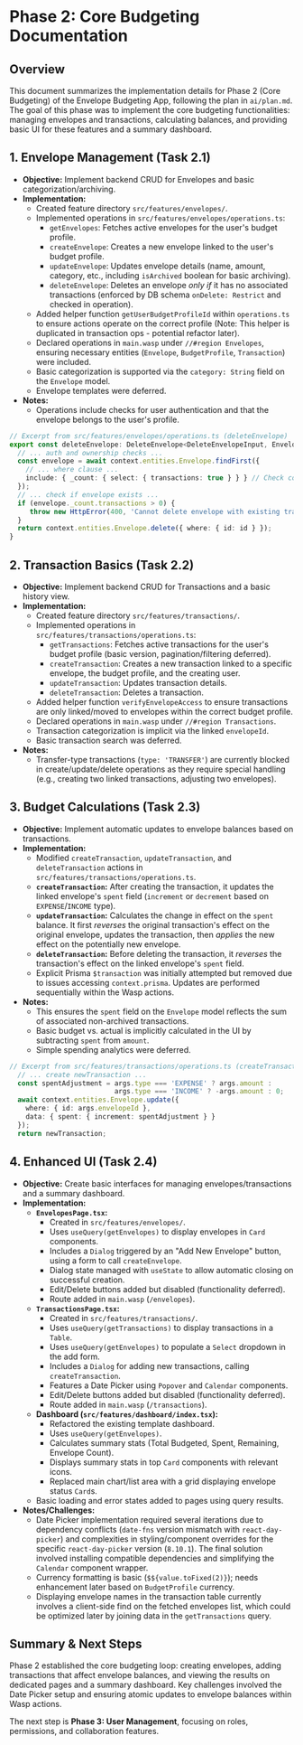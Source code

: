 # Phase 2: Core Budgeting Documentation

## Overview
This document summarizes the implementation details for Phase 2 (Core Budgeting) of the Envelope Budgeting App, following the plan in `ai/plan.md`. The goal of this phase was to implement the core budgeting functionalities: managing envelopes and transactions, calculating balances, and providing basic UI for these features and a summary dashboard.

## 1. Envelope Management (Task 2.1)

- **Objective:** Implement backend CRUD for Envelopes and basic categorization/archiving.
- **Implementation:**
  - Created feature directory `src/features/envelopes/`.
  - Implemented operations in `src/features/envelopes/operations.ts`:
    - `getEnvelopes`: Fetches active envelopes for the user's budget profile.
    - `createEnvelope`: Creates a new envelope linked to the user's budget profile.
    - `updateEnvelope`: Updates envelope details (name, amount, category, etc., including `isArchived` boolean for basic archiving).
    - `deleteEnvelope`: Deletes an envelope *only if* it has no associated transactions (enforced by DB schema `onDelete: Restrict` and checked in operation).
  - Added helper function `getUserBudgetProfileId` within `operations.ts` to ensure actions operate on the correct profile (Note: This helper is duplicated in transaction ops - potential refactor later).
  - Declared operations in `main.wasp` under `//#region Envelopes`, ensuring necessary entities (`Envelope`, `BudgetProfile`, `Transaction`) were included.
  - Basic categorization is supported via the `category: String` field on the `Envelope` model.
  - Envelope templates were deferred.
- **Notes:**
  - Operations include checks for user authentication and that the envelope belongs to the user's profile.

```typescript
// Excerpt from src/features/envelopes/operations.ts (deleteEnvelope)
export const deleteEnvelope: DeleteEnvelope<DeleteEnvelopeInput, Envelope> = async (args, context) => {
  // ... auth and ownership checks ...
  const envelope = await context.entities.Envelope.findFirst({
    // ... where clause ...
    include: { _count: { select: { transactions: true } } } // Check count
  });
  // ... check if envelope exists ...
  if (envelope._count.transactions > 0) {
     throw new HttpError(400, 'Cannot delete envelope with existing transactions...');
  }
  return context.entities.Envelope.delete({ where: { id: id } });
}
```

## 2. Transaction Basics (Task 2.2)

- **Objective:** Implement backend CRUD for Transactions and a basic history view.
- **Implementation:**
  - Created feature directory `src/features/transactions/`.
  - Implemented operations in `src/features/transactions/operations.ts`:
    - `getTransactions`: Fetches active transactions for the user's budget profile (basic version, pagination/filtering deferred).
    - `createTransaction`: Creates a new transaction linked to a specific envelope, the budget profile, and the creating user.
    - `updateTransaction`: Updates transaction details.
    - `deleteTransaction`: Deletes a transaction.
  - Added helper function `verifyEnvelopeAccess` to ensure transactions are only linked/moved to envelopes within the correct budget profile.
  - Declared operations in `main.wasp` under `//#region Transactions`.
  - Transaction categorization is implicit via the linked `envelopeId`.
  - Basic transaction search was deferred.
- **Notes:**
  - Transfer-type transactions (`type: 'TRANSFER'`) are currently blocked in create/update/delete operations as they require special handling (e.g., creating two linked transactions, adjusting two envelopes).

## 3. Budget Calculations (Task 2.3)

- **Objective:** Implement automatic updates to envelope balances based on transactions.
- **Implementation:**
  - Modified `createTransaction`, `updateTransaction`, and `deleteTransaction` actions in `src/features/transactions/operations.ts`.
  - **`createTransaction`:** After creating the transaction, it updates the linked envelope's `spent` field (`increment` or `decrement` based on `EXPENSE`/`INCOME` type).
  - **`updateTransaction`:** Calculates the change in effect on the `spent` balance. It first *reverses* the original transaction's effect on the original envelope, updates the transaction, then *applies* the new effect on the potentially new envelope.
  - **`deleteTransaction`:** Before deleting the transaction, it *reverses* the transaction's effect on the linked envelope's `spent` field.
  - Explicit Prisma `$transaction` was initially attempted but removed due to issues accessing `context.prisma`. Updates are performed sequentially within the Wasp actions.
- **Notes:**
  - This ensures the `spent` field on the `Envelope` model reflects the sum of associated non-archived transactions.
  - Basic budget vs. actual is implicitly calculated in the UI by subtracting `spent` from `amount`.
  - Simple spending analytics were deferred.

```typescript
// Excerpt from src/features/transactions/operations.ts (createTransaction)
  // ... create newTransaction ...
  const spentAdjustment = args.type === 'EXPENSE' ? args.amount :
                          args.type === 'INCOME' ? -args.amount : 0;
  await context.entities.Envelope.update({
    where: { id: args.envelopeId },
    data: { spent: { increment: spentAdjustment } }
  });
  return newTransaction;
```

## 4. Enhanced UI (Task 2.4)

- **Objective:** Create basic interfaces for managing envelopes/transactions and a summary dashboard.
- **Implementation:**
  - **`EnvelopesPage.tsx`:**
    - Created in `src/features/envelopes/`.
    - Uses `useQuery(getEnvelopes)` to display envelopes in `Card` components.
    - Includes a `Dialog` triggered by an "Add New Envelope" button, using a form to call `createEnvelope`.
    - Dialog state managed with `useState` to allow automatic closing on successful creation.
    - Edit/Delete buttons added but disabled (functionality deferred).
    - Route added in `main.wasp` (`/envelopes`).
  - **`TransactionsPage.tsx`:**
    - Created in `src/features/transactions/`.
    - Uses `useQuery(getTransactions)` to display transactions in a `Table`.
    - Uses `useQuery(getEnvelopes)` to populate a `Select` dropdown in the add form.
    - Includes a `Dialog` for adding new transactions, calling `createTransaction`.
    - Features a Date Picker using `Popover` and `Calendar` components.
    - Edit/Delete buttons added but disabled (functionality deferred).
    - Route added in `main.wasp` (`/transactions`).
  - **Dashboard (`src/features/dashboard/index.tsx`):**
    - Refactored the existing template dashboard.
    - Uses `useQuery(getEnvelopes)`.
    - Calculates summary stats (Total Budgeted, Spent, Remaining, Envelope Count).
    - Displays summary stats in top `Card` components with relevant icons.
    - Replaced main chart/list area with a grid displaying envelope status `Card`s.
  - Basic loading and error states added to pages using query results.
- **Notes/Challenges:**
  - Date Picker implementation required several iterations due to dependency conflicts (`date-fns` version mismatch with `react-day-picker`) and complexities in styling/component overrides for the specific `react-day-picker` version (`8.10.1`). The final solution involved installing compatible dependencies and simplifying the `Calendar` component wrapper.
  - Currency formatting is basic (`$${value.toFixed(2)}`); needs enhancement later based on `BudgetProfile` currency.
  - Displaying envelope names in the transaction table currently involves a client-side find on the fetched envelopes list, which could be optimized later by joining data in the `getTransactions` query.

## Summary & Next Steps
Phase 2 established the core budgeting loop: creating envelopes, adding transactions that affect envelope balances, and viewing the results on dedicated pages and a summary dashboard. Key challenges involved the Date Picker setup and ensuring atomic updates to envelope balances within Wasp actions.

The next step is **Phase 3: User Management**, focusing on roles, permissions, and collaboration features. 